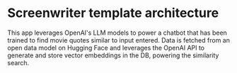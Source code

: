 # Screenwriter template architecture

This app leverages OpenAI's LLM models to power a chatbot that has been trained to find movie quotes similar to input entered. Data is fetched from an open data model on Hugging Face and leverages the OpenAI API to generate and store vector embeddings in the DB, powering the similarity search.
